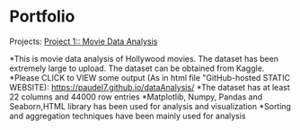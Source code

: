 # Portfolio
Projects:
[Project 1:: Movie Data Analysis](https://github.com/paudel7/dataAnalysis)

*This is movie data analysis of Hollywood movies. The dataset has been extremely large to upload. The dataset can be obtained from Kaggle.
*Please CLICK to VIEW some output (As in html file "GitHub-hosted STATIC WEBSITE): https://paudel7.github.io/dataAnalysis/
*The dataset has at least 22 columns and 44000 row entries
*Matplotlib, Numpy, Pandas and Seaborn,HTML library has been used for analysis and visualization
*Sorting and aggregation techniques have been mainly used for analysis
